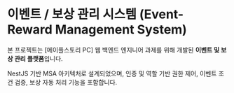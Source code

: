 # 이벤트 / 보상 관리 시스템 (Event-Reward Management System)

본 프로젝트는 [메이플스토리 PC] 웹 백엔드 엔지니어 과제를 위해 개발된 **이벤트 및 보상 관리 플랫폼**입니다.

NestJS 기반 MSA 아키텍처로 설계되었으며, 인증 및 역할 기반 권한 제어, 이벤트 조건 검증, 보상 자동 처리 기능을 포함합니다.
